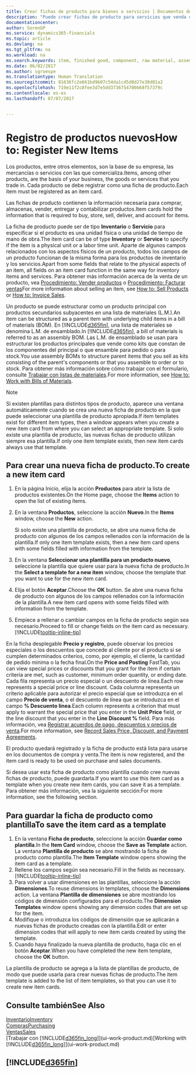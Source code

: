 ```yaml
---
title: Crear fichas de producto para bienes o servicios | Documentos de Microsoft
description: "Puede crear fichas de producto para servicios que venda como horas y para productos físicos, como productos de ensamblaje, productos terminados, componentes o materias primas, que venda del inventario."
documentationcenter: 
author: SorenGP
ms.service: dynamics365-financials
ms.topic: article
ms.devlang: na
ms.tgt_pltfrm: na
ms.workload: na
ms.search.keywords: item, finished good, component, raw material, assembly item
ms.date: 06/02/2017
ms.author: sgroespe
ms.translationtype: Human Translation
ms.sourcegitcommit: 81636fc2e661bd9b07c54da1cd5d0d27e30d01a2
ms.openlocfilehash: 719e11f2c8fee3d7e5dd3736754700b68f57379c
ms.contentlocale: es-es
ms.lasthandoff: 07/07/2017


---
```

# <a name="how-to-register-new-items"></a><span data-ttu-id="15805-103">Registro de productos nuevos</span><span class="sxs-lookup"><span data-stu-id="15805-103">How to: Register New Items</span></span>
<span data-ttu-id="15805-104">Los productos, entre otros elementos, son la base de su empresa, las mercancías o servicios con las que comercializa.</span><span class="sxs-lookup"><span data-stu-id="15805-104">Items, among other products, are the basis of your business, the goods or services that you trade in.</span></span> <span data-ttu-id="15805-105">Cada producto se debe registrar como una ficha de producto.</span><span class="sxs-lookup"><span data-stu-id="15805-105">Each item must be registered as an item card.</span></span>

<span data-ttu-id="15805-106">Las fichas de producto contienen la información necesaria para comprar, almacenas, vender, entregar y contabilizar productos.</span><span class="sxs-lookup"><span data-stu-id="15805-106">Item cards hold the information that is required to buy, store, sell, deliver, and account for items.</span></span>

<span data-ttu-id="15805-107">La ficha de producto puede ser de tipo **Inventario** o **Servicio** para especificar si el producto es una unidad física o una unidad de tiempo de mano de obra.</span><span class="sxs-lookup"><span data-stu-id="15805-107">The item card can be of type **Inventory** or **Service** to specify if the item is a physical unit or a labor time unit.</span></span> <span data-ttu-id="15805-108">Aparte de algunos campos relacionados con los aspectos físicos de un producto, todos los campos de un producto funcionan de la misma forma para los productos de inventario y los servicios.</span><span class="sxs-lookup"><span data-stu-id="15805-108">Apart from some fields that relate to the physical aspects of an item, all fields on an item card function in the same way for inventory items and services.</span></span> <span data-ttu-id="15805-109">Para obtener más información acerca de la venta de un producto, vea [Procedimiento: Vender productos](sales-how-sell-products.md) o [Procedimiento: Facturar ventas](sales-how-invoice-sales.md)</span><span class="sxs-lookup"><span data-stu-id="15805-109">For more information about selling an item, see [How to: Sell Products](sales-how-sell-products.md) or [How to: Invoice Sales](sales-how-invoice-sales.md).</span></span>

<span data-ttu-id="15805-110">Un producto se puede estructurar como un producto principal con productos secundarios subyacentes en una lista de materiales (L.M.).</span><span class="sxs-lookup"><span data-stu-id="15805-110">An item can be structured as a parent item with underlying child items in a bill of materials (BOM).</span></span> <span data-ttu-id="15805-111">En [!INCLUDE[d365fin](includes/d365fin_md.md)], una lista de materiales se denomina L.M. de ensamblado.</span><span class="sxs-lookup"><span data-stu-id="15805-111">In [!INCLUDE[d365fin](includes/d365fin_md.md)], a bill of materials is referred to as an assembly BOM.</span></span> <span data-ttu-id="15805-112">Las L.M. de ensamblado se usan para estructurar los productos principales que vende como kits que constan de los componentes del principal o que ensamble para pedido o para stock.</span><span class="sxs-lookup"><span data-stu-id="15805-112">You use assembly BOMs to structure parent items that you sell as kits consisting of the parent's components or that you assemble to order or to stock.</span></span> <span data-ttu-id="15805-113">Para obtener más información sobre cómo trabajar con el formulario, consulte [Trabajar con listas de materiales](inventory-how-work-BOMs.md).</span><span class="sxs-lookup"><span data-stu-id="15805-113">For more information, see [How to: Work with Bills of Materials](inventory-how-work-BOMs.md).</span></span>

> [!NOTE]  
>   <span data-ttu-id="15805-114">Si existen plantillas para distintos tipos de producto, aparece una ventana automáticamente cuando se crea una nueva ficha de producto en la que puede seleccionar una plantilla de producto apropiada.</span><span class="sxs-lookup"><span data-stu-id="15805-114">If item templates exist for different item types, then a window appears when you create a new item card from where you can select an appropriate template.</span></span> <span data-ttu-id="15805-115">Si solo existe una plantilla de producto, las nuevas fichas de producto utilizan siempre esa plantilla.</span><span class="sxs-lookup"><span data-stu-id="15805-115">If only one item template exists, then new item cards always use that template.</span></span>

## <a name="to-create-a-new-item-card"></a><span data-ttu-id="15805-116">Para crear una nueva ficha de producto.</span><span class="sxs-lookup"><span data-stu-id="15805-116">To create a new item card</span></span>
1. <span data-ttu-id="15805-117">En la página Inicio, elija la acción **Productos** para abrir la lista de productos existentes.</span><span class="sxs-lookup"><span data-stu-id="15805-117">On the Home page, choose the **Items** action to open the list of existing items.</span></span>  
2. <span data-ttu-id="15805-118">En la ventana **Productos**, seleccione la acción **Nuevo**.</span><span class="sxs-lookup"><span data-stu-id="15805-118">In the **Items** window, choose the **New** action.</span></span>

    <span data-ttu-id="15805-119">Si solo existe una plantilla de producto, se abre una nueva ficha de producto con algunos de los campos rellenados con la información de la plantilla.</span><span class="sxs-lookup"><span data-stu-id="15805-119">If only one item template exists, then a new item card opens with some fields filled with information from the template.</span></span>
3. <span data-ttu-id="15805-120">En la ventana **Seleccionar una plantilla para un producto nuevo**, seleccione la plantilla que quiere usar para la nueva ficha de producto.</span><span class="sxs-lookup"><span data-stu-id="15805-120">In the **Select a template for a new item** window, choose the template that you want to use for the new item card.</span></span>
4. <span data-ttu-id="15805-121">Elija el botón **Aceptar**.</span><span class="sxs-lookup"><span data-stu-id="15805-121">Choose the **OK** button.</span></span> <span data-ttu-id="15805-122">Se abre una nueva ficha de producto con algunos de los campos rellenados con la información de la plantilla.</span><span class="sxs-lookup"><span data-stu-id="15805-122">A new item card opens with some fields filled with information from the template.</span></span>
5. <span data-ttu-id="15805-123">Empiece a rellenar o cambiar campos en la ficha de producto según sea necesario.</span><span class="sxs-lookup"><span data-stu-id="15805-123">Proceed to fill or change fields on the item card as necessary.</span></span> [!INCLUDE[tooltip-inline-tip](includes/tooltip-inline-tip_md.md)]

<span data-ttu-id="15805-124">En la ficha desplegable **Precio y registro**, puede observar los precios especiales o los descuentos que concede al cliente por el producto si se cumplen determinados criterios, como, por ejemplo, el cliente, la cantidad de pedido mínima o la fecha final.</span><span class="sxs-lookup"><span data-stu-id="15805-124">On the **Price and Posting** FastTab, you can view special prices or discounts that you grant for the item if certain criteria are met, such as customer, minimum order quantity, or ending date.</span></span> <span data-ttu-id="15805-125">Cada fila representa un precio especial o un descuento de línea.</span><span class="sxs-lookup"><span data-stu-id="15805-125">Each row represents a special price or line discount.</span></span> <span data-ttu-id="15805-126">Cada columna representa un criterio aplicable para autorizar el precio especial que se introduzca en el campo **Precio de venta**, o el descuento de línea que se introduzca en el campo **% Descuento línea**.</span><span class="sxs-lookup"><span data-stu-id="15805-126">Each column represents a criterion that must apply to warrant the special price that you enter in the **Unit Price** field, or the line discount that you enter in the **Line Discount %** field.</span></span> <span data-ttu-id="15805-127">Para más información, vea [Registrar acuerdos de pago, descuentos y precios de venta](sales-how-record-sales-price-discount-payment-agreements.md).</span><span class="sxs-lookup"><span data-stu-id="15805-127">For more information, see [Record Sales Price, Discount, and Payment Agreements](sales-how-record-sales-price-discount-payment-agreements.md).</span></span>

<span data-ttu-id="15805-128">El producto quedará registrado y la ficha de producto está lista para usarse en los documentos de compra y venta.</span><span class="sxs-lookup"><span data-stu-id="15805-128">The item is now registered, and the item card is ready to be used on purchase and sales documents.</span></span>

<span data-ttu-id="15805-129">Si desea usar esta ficha de producto como plantilla cuando cree nuevas fichas de producto, puede guardarla.</span><span class="sxs-lookup"><span data-stu-id="15805-129">If you want to use this item card as a template when you create new item cards, you can save it as a template.</span></span> <span data-ttu-id="15805-130">Para obtener más información, vea la siguiente sección:</span><span class="sxs-lookup"><span data-stu-id="15805-130">For more information, see the following section.</span></span>

## <a name="to-save-the-item-card-as-a-template"></a><span data-ttu-id="15805-131">Para guardar la ficha de producto como plantilla</span><span class="sxs-lookup"><span data-stu-id="15805-131">To save the item card as a template</span></span>
1. <span data-ttu-id="15805-132">En la ventana **Ficha de producto**, seleccione la acción **Guardar como plantilla**.</span><span class="sxs-lookup"><span data-stu-id="15805-132">In the **Item Card** window, choose the **Save as Template** action.</span></span> <span data-ttu-id="15805-133">La ventana **Plantilla de producto** se abre mostrando la ficha de producto como plantilla.</span><span class="sxs-lookup"><span data-stu-id="15805-133">The **Item Template** window opens showing the item card as a template.</span></span>
2. <span data-ttu-id="15805-134">Rellene los campos según sea necesario.</span><span class="sxs-lookup"><span data-stu-id="15805-134">Fill in the fields as necessary.</span></span> [!INCLUDE[tooltip-inline-tip](includes/tooltip-inline-tip_md.md)]
3. <span data-ttu-id="15805-135">Para volver a usar dimensiones en las plantillas, seleccione la acción **Dimensiones**.</span><span class="sxs-lookup"><span data-stu-id="15805-135">To reuse dimensions in templates, choose the **Dimensions** action.</span></span> <span data-ttu-id="15805-136">La ventana **Plantilla de dimensiones** se abre mostrando los códigos de dimensión configurados para el producto.</span><span class="sxs-lookup"><span data-stu-id="15805-136">The **Dimension Templates** window opens showing any dimension codes that are set up for the item.</span></span>
4. <span data-ttu-id="15805-137">Modifique o introduzca los códigos de dimensión que se aplicarán a nuevas fichas de producto creadas con la plantilla.</span><span class="sxs-lookup"><span data-stu-id="15805-137">Edit or enter dimension codes that will apply to new item cards created by using the template.</span></span>
5. <span data-ttu-id="15805-138">Cuando haya finalizado la nueva plantilla de producto, haga clic en el botón **Aceptar**.</span><span class="sxs-lookup"><span data-stu-id="15805-138">When you have completed the new item template, choose the **OK** button.</span></span>

<span data-ttu-id="15805-139">La plantilla de producto se agrega a la lista de plantillas de producto, de modo que puede usarla para crear nuevas fichas de producto.</span><span class="sxs-lookup"><span data-stu-id="15805-139">The item template is added to the list of item templates, so that you can use it to create new item cards.</span></span>

## <a name="see-also"></a><span data-ttu-id="15805-140">Consulte también</span><span class="sxs-lookup"><span data-stu-id="15805-140">See Also</span></span>
  [<span data-ttu-id="15805-141">Inventario</span><span class="sxs-lookup"><span data-stu-id="15805-141">Inventory</span></span>](inventory-manage-inventory.md)  
  [<span data-ttu-id="15805-142">Compras</span><span class="sxs-lookup"><span data-stu-id="15805-142">Purchasing</span></span>](purchasing-manage-purchasing.md)  
  [<span data-ttu-id="15805-143">Ventas</span><span class="sxs-lookup"><span data-stu-id="15805-143">Sales</span></span>](sales-manage-sales.md)  
  <span data-ttu-id="15805-144">[Trabajar con [!INCLUDE[d365fin_long](includes/d365fin_long_md.md)]](ui-work-product.md)</span><span class="sxs-lookup"><span data-stu-id="15805-144">[Working with [!INCLUDE[d365fin_long](includes/d365fin_long_md.md)]](ui-work-product.md)</span></span>

## [!INCLUDE[d365fin](includes/free_trial_md.md)]
